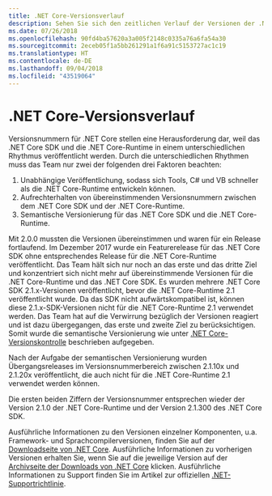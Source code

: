 ```yaml
---
title: .NET Core-Versionsverlauf
description: Sehen Sie sich den zeitlichen Verlauf der Versionen der .NET Core-Runtime, des .NET Core SDK, des C#-Compilers und des VB.NET-Compilers an.
ms.date: 07/26/2018
ms.openlocfilehash: 90fd4ba57620a3a005f2148c0335a76a6fa54a30
ms.sourcegitcommit: 2eceb05f1a5bb261291a1f6a91c5153727ac1c19
ms.translationtype: HT
ms.contentlocale: de-DE
ms.lasthandoff: 09/04/2018
ms.locfileid: "43519064"
---
```

# <a name="net-core-version-history"></a>.NET Core-Versionsverlauf

Versionsnummern für .NET Core stellen eine Herausforderung dar, weil das .NET Core SDK und die .NET Core-Runtime in einem unterschiedlichen Rhythmus veröffentlicht werden. Durch die unterschiedlichen Rhythmen muss das Team nur zwei der folgenden drei Faktoren beachten:

1. Unabhängige Veröffentlichung, sodass sich Tools, C# und VB schneller als die .NET Core-Runtime entwickeln können.
2. Aufrechterhalten von übereinstimmenden Versionsnummern zwischen dem .NET Core SDK und der .NET Core-Runtime.
3. Semantische Versionierung für das .NET Core SDK und die .NET Core-Runtime.

Mit 2.0.0 mussten die Versionen übereinstimmen und waren für ein Release fortlaufend. Im Dezember 2017 wurde ein Featurerelease für das .NET Core SDK ohne entsprechendes Release für die .NET Core-Runtime veröffentlicht. Das Team hält sich nur noch an das erste und das dritte Ziel und konzentriert sich nicht mehr auf übereinstimmende Versionen für die .NET Core-Runtime und das .NET Core SDK. Es wurden mehrere .NET Core SDK 2.1.x-Versionen veröffentlicht, bevor die .NET Core-Runtime 2.1 veröffentlicht wurde. Da das SDK nicht aufwärtskompatibel ist, können diese 2.1.x-SDK-Versionen nicht für die .NET Core-Runtime 2.1 verwendet werden. Das Team hat auf die Verwirrung bezüglich der Versionen reagiert und ist dazu übergegangen, das erste und zweite Ziel zu berücksichtigen. Somit wurde die semantische Versionierung wie unter [.NET Core-Versionskontrolle](index.md#versioning-details) beschrieben aufgegeben.

Nach der Aufgabe der semantischen Versionierung wurden Übergangsreleases im Versionsnummerbereich zwischen 2.1.10x und 2.1.20x veröffentlicht, die auch nicht für die .NET Core-Runtime 2.1 verwendet werden können.

Die ersten beiden Ziffern der Versionsnummer entsprechen wieder der Version 2.1.0 der .NET Core-Runtime und der Version 2.1.300 des .NET Core SDK.

Ausführliche Informationen zu den Versionen einzelner Komponenten, u.a. Framework- und Sprachcompilerversionen, finden Sie auf der [Downloadseite von .NET Core](https://www.microsoft.com/net/download/dotnet-core/current). Ausführliche Informationen zu vorherigen Versionen erhalten Sie, wenn Sie auf die jeweilige Version auf der [Archivseite der Downloads von .NET Core](https://www.microsoft.com/net/download/archives) klicken. Ausführliche Informationen zu Support finden Sie im Artikel zur offiziellen [.NET-Supportrichtlinie](https://www.microsoft.com/net/Support/Policy).